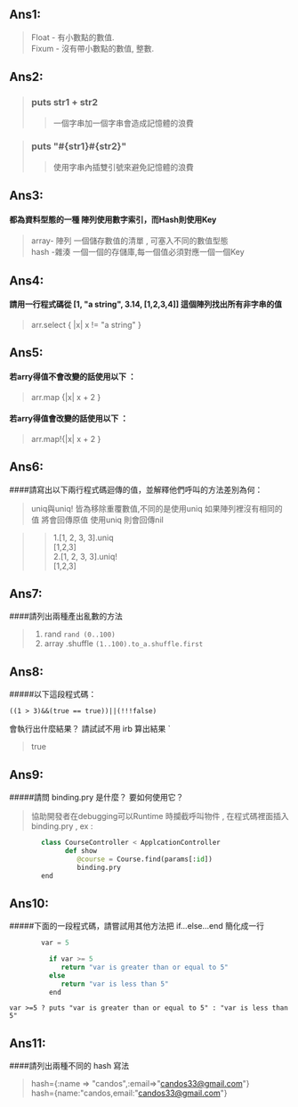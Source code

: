 ## **Ans1:** <br/>
> Float - 有小數點的數值. <br/>
> Fixum - 沒有帶小數點的數值, 整數.

## **Ans2:** <br/>
>### **puts str1 + str2**
>>一個字串加一個字串會造成記憶體的浪費 <br/> 

>### **puts "#{str1}#{str2}"** <br/>
>>使用字串內插雙引號來避免記憶體的浪費 <br/>

## **Ans3:** <br/>

#### **都為資料型態的一種 陣列使用數字索引，而Hash則使用Key**<br/> 
>array- 陣列 一個儲存數值的清單 , 可塞入不同的數值型態 <br/>
>hash -雜湊  一個一個的存儲庫,每一個值必須對應一個一個Key <br/>

## **Ans4:** <br/>
#### 請用一行程式碼從 [1, "a string", 3.14, [1,2,3,4]] 這個陣列找出所有非字串的值 <br/>
>arr.select { |x| x != "a string" } <br/>

## **Ans5:** <br/>

#### 若arry得值不會改變的話使用以下 ：
>arr.map {|x| x + 2 } <br/>

#### 若arry得值會改變的話使用以下 ：
>arr.map!{|x| x + 2 } <br/>

## **Ans6:** <br/>
####請寫出以下兩行程式碼迴傳的值，並解釋他們呼叫的方法差別為何：
>uniq與uniq! 皆為移除重覆數值,不同的是使用uniq 如果陣列裡沒有相同的值 將會回傳原值 使用uniq 則會回傳nil <br/>

>>1.[1, 2, 3, 3].uniq <br/>
>[1,2,3] <br/>
>>2.[1, 2, 3, 3].uniq! <br/>
>[1,2,3] <br/>

## **Ans7:** <br/>
####請列出兩種產出亂數的方法<br/>

>1.  rand 
`
        rand (0..100)
`
>2.  array .shuffle
`
        (1..100).to_a.shuffle.first `

## **Ans8:** <br/>
#####以下這段程式碼：<br/>

```` ((1 > 3)&&(true == true))||(!!!false) ````

會執行出什麼結果？ 請試試不用 irb 算出結果 `<br/>
>true

## **Ans9:** <br/>
#####請問 binding.pry 是什麼？ 要如何使用它？<br/>
>協助開發者在debugging可以Runtime 時攔截呼叫物件 ,
在程式碼裡面插入 binding.pry , ex :<br/>

``` python
        class CourseController < ApplcationController
              def show
                 @course = Course.find(params[:id])
                 binding.pry
        end 
```

## **Ans10:** <br/>
#####下面的一段程式碼，請嘗試用其他方法把 if...else...end 簡化成一行 <br/>

``` python
        var = 5

          if var >= 5
             return "var is greater than or equal to 5"
          else
             return "var is less than 5"
          end
```

`var >=5 ? puts "var is greater than or equal to 5" : "var is less than 5"`

## **Ans11:** <br/>
####請列出兩種不同的 hash 寫法 <br /> 
>hash={:name => "candos",:email=>"candos33@gmail.com"}<br/>
>hash={name:"candos,email:"candos33@gmail.com"}
